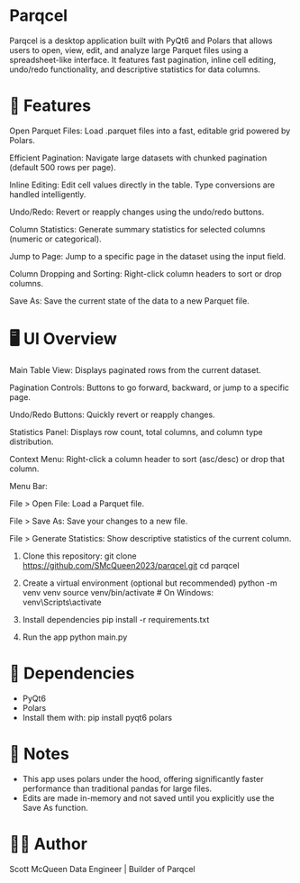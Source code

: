 # Parqcel
Parqcel is a desktop application built with PyQt6 and Polars that allows users to open, view, edit, and analyze large Parquet files using a spreadsheet-like interface. It features fast pagination, inline cell editing, undo/redo functionality, and descriptive statistics for data columns.

# 🚀 Features
Open Parquet Files: Load .parquet files into a fast, editable grid powered by Polars.

Efficient Pagination: Navigate large datasets with chunked pagination (default 500 rows per page).

Inline Editing: Edit cell values directly in the table. Type conversions are handled intelligently.

Undo/Redo: Revert or reapply changes using the undo/redo buttons.

Column Statistics: Generate summary statistics for selected columns (numeric or categorical).

Jump to Page: Jump to a specific page in the dataset using the input field.

Column Dropping and Sorting: Right-click column headers to sort or drop columns.

Save As: Save the current state of the data to a new Parquet file.

# 🖥️ UI Overview
Main Table View: Displays paginated rows from the current dataset.

Pagination Controls: Buttons to go forward, backward, or jump to a specific page.

Undo/Redo Buttons: Quickly revert or reapply changes.

Statistics Panel: Displays row count, total columns, and column type distribution.

Context Menu: Right-click a column header to sort (asc/desc) or drop that column.

Menu Bar:

File > Open File: Load a Parquet file.

File > Save As: Save your changes to a new file.

File > Generate Statistics: Show descriptive statistics of the current column.

1. Clone this repository:
git clone https://github.com/SMcQueen2023/parqcel.git
cd parqcel

2. Create a virtual environment (optional but recommended)
python -m venv venv
source venv/bin/activate  # On Windows: venv\Scripts\activate

3. Install dependencies
pip install -r requirements.txt

4. Run the app
python main.py

# 🧩 Dependencies
- PyQt6
- Polars
- Install them with:
pip install pyqt6 polars

# 📝 Notes
- This app uses polars under the hood, offering significantly faster performance than traditional pandas for large files.
- Edits are made in-memory and not saved until you explicitly use the Save As function.

# 🧑‍💻 Author
Scott McQueen
Data Engineer | Builder of Parqcel